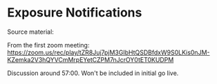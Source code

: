 # Exposure Notifications

Source material:

From the first zoom meeting: https://zoom.us/rec/play/tZR8Juj7pjM3GIbHtQSDBfdxW9S0LKis0nJM-KZemka2V3hQYVCmMrpEYetCZPM7nJcrOY0tET0KUDPM

Discussion around 57:00. Won't be included in initial go live.
